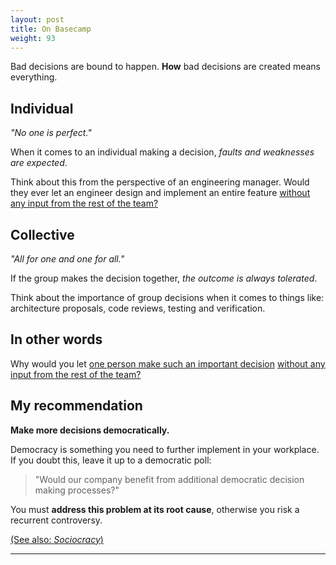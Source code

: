 ```yaml
---
layout: post
title: On Basecamp
weight: 93
---
```


Bad decisions are bound to happen. **How** bad decisions are created means everything.

## Individual

_"No one is perfect."_

When it comes to an individual making a decision, _faults and weaknesses are expected_.

Think about this from the perspective of an engineering manager. Would they ever let an engineer design and implement an entire feature <u>without any input from the rest of the team?</u>

## Collective

_"All for one and one for all."_

If the group makes the decision together, _the outcome is always tolerated_.

Think about the importance of group decisions when it comes to things like: architecture proposals, code reviews, testing and verification.

## In other words

Why would you let [one person make such an important decision](https://www.nytimes.com/2021/04/30/technology/basecamp-politics-ban-resignations.html) <u>without any input from the rest of the team?</u>

## My recommendation

**Make more decisions democratically.**

Democracy is something you need to further implement in your workplace. If you doubt this, leave it up to a democratic poll:

> "Would our company benefit from additional democratic decision making processes?"

You must **address this problem at its root cause**, otherwise you risk a recurrent controversy.

[(See also: _Sociocracy_)](https://en.wikipedia.org/wiki/Sociocracy)

---
